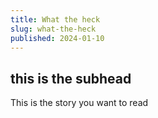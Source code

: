 ```yaml
---
title: What the heck
slug: what-the-heck
published: 2024-01-10
---
```


## this is the subhead

This is the story you want to read